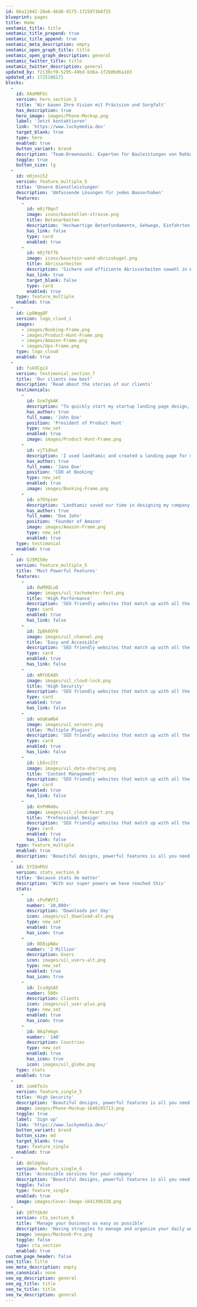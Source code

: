 ```yaml
---
id: 66a11842-28e6-46d8-9175-1725973b8f25
blueprint: pages
title: Home
seotamic_title: title
seotamic_title_prepend: true
seotamic_title_append: true
seotamic_meta_description: empty
seotamic_open_graph_title: title
seotamic_open_graph_description: general
seotamic_twitter_title: title
seotamic_twitter_description: general
updated_by: f2130cf0-5295-49bd-b36a-1f2b8bd6a103
updated_at: 1725186171
blocks:
  -
    id: XAoM0FUc
    version: hero_section_5
    title: 'Wir bauen Ihre Vision mit Präzision und Sorgfalt'
    has_description: true
    hero_image: images/Phone-Mockup.png
    label: 'Jetzt kontaktieren'
    link: 'https://www.luckymedia.dev'
    target_blank: true
    type: hero
    enabled: true
    button_variant: brand
    description: 'Team-Drewnowski: Experten für Bauleistungen von Rohbauarbeiten bis zur Schlüsselfertigen Übergabe.'
    toggle: true
    button_size: lg
  -
    id: m0jexi52
    version: feature_multiple_5
    title: 'Unsere Dienstleistungen'
    description: 'Umfassende Lösungen für jedes Bauvorhaben'
    features:
      -
        id: m0jf0qn7
        image: icons/baustellen-strasse.png
        title: Betonarbeiten
        description: 'Hochwertige Betonfundamente, Gehwege, Einfahrten und dekorative Betonlösungen für Ihr Projekt.'
        has_link: false
        type: card
        enabled: true
      -
        id: m0jf6f7b
        image: icons/baustein-wand-abrisskugel.png
        title: Abrissarbeiten
        description: 'Sichere und effiziente Abrissarbeiten sowohl in Wohnungen, Häusern und Gewerbeimmobilien.'
        has_link: true
        target_blank: false
        type: card
        enabled: true
    type: feature_multiple
    enabled: true
  -
    id: LpOWqgQF
    version: logo_cloud_1
    images:
      - images/Booking-Frame.png
      - images/Product-Hunt-Frame.png
      - images/Amazon-Frame.png
      - images/Ups-Frame.png
    type: logo_cloud
    enabled: true
  -
    id: fskOCgiX
    version: testimonial_section_7
    title: 'Our clients now best'
    description: 'Read about the stories of our clients'
    testimonials:
      -
        id: Scm7gbAK
        description: "To quickly start my startup landing page design, I was looking for a landing page UI Kit. Landtamic is one of the best landing page UI kit I have come across. It's so flexible, well organised and easily editable."
        has_author: true
        full_name: 'John Doe'
        position: 'President of Product Hunt'
        type: new_set
        enabled: true
        image: images/Product-Hunt-Frame.png
      -
        id: vjT1dhwt
        description: 'I used landtamic and created a landing page for my startup within a week. The Landtamic UI Kit is simple and highly intuitive, so anyone can use it.'
        has_author: true
        full_name: 'Jane Doe'
        position: 'COO at Booking'
        type: new_set
        enabled: true
        image: images/Booking-Frame.png
      -
        id: o7OYpimr
        description: 'Landtamic saved our time in designing my company page.'
        has_author: true
        full_name: 'Doe John'
        position: 'Founder of Amazon'
        image: images/Amazon-Frame.png
        type: new_set
        enabled: true
    type: testimonial
    enabled: true
  -
    id: GJ5MI50e
    version: feature_multiple_5
    title: 'Most Powerful Features'
    features:
      -
        id: DwM9QLuQ
        image: images/uil_tachometer-fast.png
        title: 'High Performance'
        description: 'SEO friendly websites that match up with all the requirements of modern browsers.'
        type: card
        enabled: true
        has_link: false
      -
        id: ZpBk6OY6
        image: images/uil_channel.png
        title: 'Easy and Accessible'
        description: 'SEO friendly websites that match up with all the requirements of modern browsers.'
        type: card
        enabled: true
        has_link: false
      -
        id: mRYUEA8h
        image: images/uil_cloud-lock.png
        title: 'High Security'
        description: 'SEO friendly websites that match up with all the requirements of modern browsers.'
        type: card
        enabled: true
        has_link: false
      -
        id: wUqKaWb4
        image: images/uil_servers.png
        title: 'Multiple Plugins'
        description: 'SEO friendly websites that match up with all the requirements of modern browsers.'
        type: card
        enabled: true
        has_link: false
      -
        id: LE6vc2It
        image: images/uil_data-sharing.png
        title: 'Content Management'
        description: 'SEO friendly websites that match up with all the requirements of modern browsers.'
        type: card
        enabled: true
        has_link: false
      -
        id: KnPHN40u
        image: images/uil_cloud-heart.png
        title: 'Professional Design'
        description: 'SEO friendly websites that match up with all the requirements of modern browsers.'
        type: card
        enabled: true
        has_link: false
    type: feature_multiple
    enabled: true
    description: 'Beautiful designs, powerful features is all you need. SEO friendly websites that match up with all the requirements of browsers.'
  -
    id: 5YIOnRhU
    version: stats_section_6
    title: 'Because stats do matter'
    description: 'With our super powers we have reached this'
    stats:
      -
        id: cPvFWVfJ
        number: '10,000+'
        description: 'Downloads per day'
        icon: images/uil_download-alt.png
        type: new_set
        enabled: true
        has_icon: true
      -
        id: DD8ipNAv
        number: '2 Million'
        description: Users
        icon: images/uil_users-alt.png
        type: new_set
        enabled: true
        has_icon: true
      -
        id: IcsdgSAS
        number: 500+
        description: Clients
        icon: images/uil_user-plus.png
        type: new_set
        enabled: true
        has_icon: true
      -
        id: 86q7e6gn
        number: '140'
        description: Countries
        type: new_set
        enabled: true
        has_icon: true
        icon: images/uil_globe.png
    type: stats
    enabled: true
  -
    id: iomkToJo
    version: feature_single_5
    title: 'High Security'
    description: 'Beautiful designs, powerful features is all you need. SEO friendly websites that match up with all the requirements of browsers.Beautiful designs, powerful features is all you need. SEO friendly websites that match up with all the requirements of browsers.'
    image: images/Phone-Mockup-1640105713.png
    toggle: true
    label: 'Sign up'
    link: 'https://www.luckymedia.dev/'
    button_variant: brand
    button_size: md
    target_blank: true
    type: feature_single
    enabled: true
  -
    id: dblUqUku
    version: feature_single_6
    title: 'Accessible services for your company'
    description: 'Beautiful designs, powerful features is all you need. SEO friendly websites that match up with all the requirements of browsers.Beautiful designs, powerful features is all you need.'
    toggle: false
    type: feature_single
    enabled: true
    image: images/Cover-Image-1641396328.png
  -
    id: 20TYSkdV
    version: cta_section_6
    title: 'Manage your business as easy as possible'
    description: 'Having struggles to manage and organize your daily work and business needs? We have all the tools and services that you need for the best prices in the market.'
    image: images/Macbook-Pro.png
    toggle: false
    type: cta_section
    enabled: true
custom_page_header: false
seo_title: title
seo_meta_description: empty
seo_canonical: none
seo_og_description: general
seo_og_title: title
seo_tw_title: title
seo_tw_description: general
---
```

